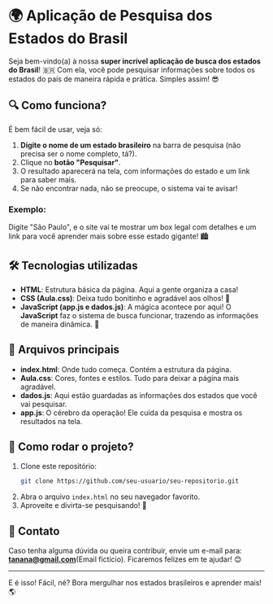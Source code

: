 # 🌍 Aplicação de Pesquisa dos Estados do Brasil

Seja bem-vindo(a) à nossa **super incrível aplicação de busca dos estados do Brasil**! 🇧🇷 Com ela, você pode pesquisar informações sobre todos os estados do país de maneira rápida e prática. Simples assim! 😎

## 🔍 Como funciona?

É bem fácil de usar, veja só:

1. **Digite o nome de um estado brasileiro** na barra de pesquisa (não precisa ser o nome completo, tá?).
2. Clique no **botão "Pesquisar"**.
3. O resultado aparecerá na tela, com informações do estado e um link para saber mais.
4. Se não encontrar nada, não se preocupe, o sistema vai te avisar!

### Exemplo:
Digite "São Paulo", e o site vai te mostrar um box legal com detalhes e um link para você aprender mais sobre esse estado gigante! 🏙️

## 🛠️ Tecnologias utilizadas

- **HTML**: Estrutura básica da página. Aqui a gente organiza a casa!
- **CSS (Aula.css)**: Deixa tudo bonitinho e agradável aos olhos! 🎨
- **JavaScript (app.js e dados.js)**: A mágica acontece por aqui! O **JavaScript** faz o sistema de busca funcionar, trazendo as informações de maneira dinâmica. 💫

## 📂 Arquivos principais

- **index.html**: Onde tudo começa. Contém a estrutura da página.
- **Aula.css**: Cores, fontes e estilos. Tudo para deixar a página mais agradável.
- **dados.js**: Aqui estão guardadas as informações dos estados que você vai pesquisar.
- **app.js**: O cérebro da operação! Ele cuida da pesquisa e mostra os resultados na tela.

## 🚀 Como rodar o projeto?

1. Clone este repositório:
   ```bash
   git clone https://github.com/seu-usuario/seu-repositorio.git
   ```
2. Abra o arquivo `index.html` no seu navegador favorito.
3. Aproveite e divirta-se pesquisando! 🎉

## 💬 Contato

Caso tenha alguma dúvida ou queira contribuir, envie um e-mail para: **tanana@gmail.com**(Email ficticio). Ficaremos felizes em te ajudar! 😊

---

E é isso! Fácil, né? Bora mergulhar nos estados brasileiros e aprender mais! 🌎
